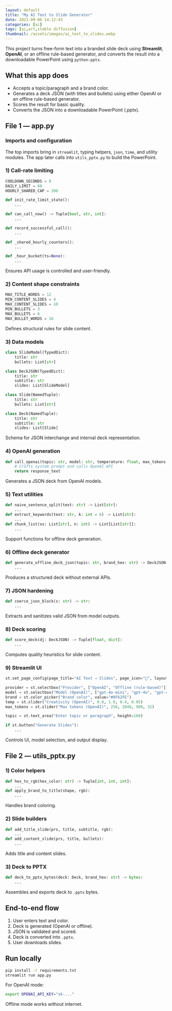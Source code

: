 ```yaml
---
layout: default
title: "My AI Text to Slide Generator"
date: 2021-09-06 14:12:43
categories: [ai]
tags: [ai,art,stable diffusion]
thumbnail: /assets/images/ai_text_to_slides.webp
---
```


This project turns free-form text into a branded slide deck using **Streamlit**, **OpenAI**, or an offline rule-based generator, and converts the result into a downloadable PowerPoint using `python-pptx`.

## What this app does

- Accepts a topic/paragraph and a brand color.  
- Generates a deck JSON (with titles and bullets) using either OpenAI or an offline rule-based generator.  
- Scores the result for basic quality.  
- Converts the JSON into a downloadable PowerPoint (.pptx).

## File 1 — app.py

### Imports and configuration

The top imports bring in `streamlit`, typing helpers, `json`, `time`, and utility modules. The app later calls into `utils_pptx.py` to build the PowerPoint.

### 1) Call-rate limiting

```python
COOLDOWN_SECONDS = 8
DAILY_LIMIT = 60
HOURLY_SHARED_CAP = 200

def init_rate_limit_state():
    ...

def can_call_now() -> Tuple[bool, str, int]:
    ...

def record_successful_call():
    ...

def _shared_hourly_counters():
    ...

def _hour_bucket(ts=None):
    ...
```

Ensures API usage is controlled and user-friendly.

### 2) Content shape constraints

```python
MAX_TITLE_WORDS = 12
MIN_CONTENT_SLIDES = 4
MAX_CONTENT_SLIDES = 10
MIN_BULLETS = 3
MAX_BULLETS = 6
MAX_BULLET_WORDS = 16
```

Defines structural rules for slide content.

### 3) Data models

```python
class SlideModel(TypedDict):
    title: str
    bullets: List[str]

class DeckJSON(TypedDict):
    title: str
    subtitle: str
    slides: List[SlideModel]

class Slide(NamedTuple):
    title: str
    bullets: List[str]

class Deck(NamedTuple):
    title: str
    subtitle: str
    slides: List[Slide]
```

Schema for JSON interchange and internal deck representation.

### 4) OpenAI generation

```python
def call_openai(topic: str, model: str, temperature: float, max_tokens: int) -> str:
    # Crafts system prompt and calls OpenAI API
    return response_text
```

Generates a JSON deck from OpenAI models.

### 5) Text utilities

```python
def naive_sentence_split(text: str) -> List[str]:
    ...
def extract_keywords(text: str, k: int = 6) -> List[str]:
    ...
def chunk_list(xs: List[str], n: int) -> List[List[str]]:
    ...
```

Support functions for offline deck generation.

### 6) Offline deck generator

```python
def generate_offline_deck_json(topic: str, brand_hex: str) -> DeckJSON:
    ...
```

Produces a structured deck without external APIs.

### 7) JSON hardening

```python
def coerce_json_block(s: str) -> str:
    ...
```

Extracts and sanitizes valid JSON from model outputs.

### 8) Deck scoring

```python
def score_deck(dj: DeckJSON) -> Tuple[float, dict]:
    ...
```

Computes quality heuristics for slide content.

### 9) Streamlit UI

```python
st.set_page_config(page_title="AI Text → Slides", page_icon="📑", layout="wide")

provider = st.selectbox("Provider", ["OpenAI", "Offline (rule-based)"])
model = st.selectbox("Model (OpenAI)", ["gpt-4o-mini", "gpt-4o", "gpt-4.1-mini"])
brand = st.color_picker("Brand color", value="#0F62FE")
temp = st.slider("Creativity (OpenAI)", 0.0, 1.0, 0.4, 0.05)
max_tokens = st.slider("Max tokens (OpenAI)", 256, 2048, 900, 32)

topic = st.text_area("Enter topic or paragraph", height=160)

if st.button("Generate Slides"):
    ...
```

Controls UI, model selection, and output display.

## File 2 — utils_pptx.py

### 1) Color helpers

```python
def hex_to_rgb(hex_color: str) -> Tuple[int, int, int]:
    ...
def apply_brand_to_title(shape, rgb):
    ...
```

Handles brand coloring.

### 2) Slide builders

```python
def add_title_slide(prs, title, subtitle, rgb):
    ...
def add_content_slide(prs, title, bullets):
    ...
```

Adds title and content slides.

### 3) Deck to PPTX

```python
def deck_to_pptx_bytes(deck: Deck, brand_hex: str) -> bytes:
    ...
```

Assembles and exports deck to `.pptx` bytes.

## End-to-end flow

1. User enters text and color.  
2. Deck is generated (OpenAI or offline).  
3. JSON is validated and scored.  
4. Deck is converted into `.pptx`.  
5. User downloads slides.

## Run locally

```bash
pip install -r requirements.txt
streamlit run app.py
```

For OpenAI mode:

```bash
export OPENAI_API_KEY="sk-..."
```

Offline mode works without internet.
